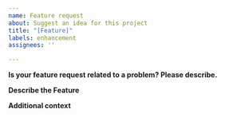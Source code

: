 ```yaml
---
name: Feature request
about: Suggest an idea for this project
title: "[Feature]"
labels: enhancement
assignees: ''

---
```


**Is your feature request related to a problem? Please describe.**
<!-- A clear and concise description of what the problem is. Ex. I'm always frustrated when [...] -->

**Describe the Feature**
<!-- A clear and concise description of what you want to happen. -->
<!-- Add a link to the feature if it is an existing move/ability/etc -->

**Additional context**
<!-- Add any other context or screenshots about the feature request here. -->

